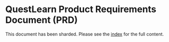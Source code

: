 # **QuestLearn Product Requirements Document (PRD)**

This document has been sharded. Please see the [index](./prd/index.md) for the full content.